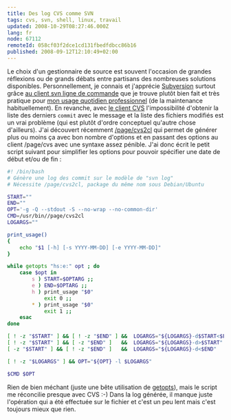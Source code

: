 ```yaml
---
title: Des log CVS comme SVN
tags: cvs, svn, shell, linux, travail
updated: 2008-10-29T08:27:46.000Z
lang: fr
node: 67112
remoteId: 058cf03f2dce1cd131fbedfdbcc86b16
published: 2008-09-12T12:10:49+02:00
---
```


Le choix d'un gestionnaire de source est souvent l'occasion de grandes réflexions ou de grands débats entre partisans des nombreuses solutions disponibles. Personnellement, je connais et j'apprécie [Subversion](http://subversion.tigris.org/) surtout grâce [au client svn ligne de commande](http://pwet.fr/man/linux/commandes/svn) que je trouve plutôt bien fait et très pratique pour [mon usage quotidien professionnel](/page/cv) (de la maintenance habituellement). En revanche, avec [le client CVS](http://pwet.fr/man/linux/commandes//page/cvs) l'impossibilité d'obtenir la liste des derniers <code>commit</code>
 avec le message et la liste des fichiers modifiés est un vrai problème (qui est plutôt d'ordre conceptuel qu'autre chose d'ailleurs). J'ai découvert récemment [/page/cvs2cl](http://pwet.fr/man/linux/commandes//page/cvs2cl) qui permet de générer plus ou moins ça avec bon nombre d'options et en passant des options au client /page/cvs avec une syntaxe assez pénible. J'ai donc écrit le petit script suivant pour simplifier les options pour pouvoir spécifier une date de début et/ou de fin :

``` bash
#! /bin/bash
# Génère une log des commit sur le modèle de "svn log"
# Nécessite /page/cvs2cl, package du même nom sous Debian/Ubuntu

START=""
END=""
OPT='-g -Q --stdout -S --no-wrap --no-common-dir'
CMD=/usr/bin//page/cvs2cl
LOGARGS=""

print_usage()
{
    echo "$1 [-h] [-s YYYY-MM-DD] [-e YYYY-MM-DD]"
}

while getopts "hs:e:" opt ; do
    case $opt in
        s ) START=$OPTARG ;;
        e ) END=$OPTARG ;;
        h ) print_usage "$0"
            exit 0 ;;
        * ) print_usage "$0"
            exit 1 ;;
    esac
done

[ ! -z "$START" ] && [ ! -z "$END" ] &&  LOGARGS="${LOGARGS}-d$START<$END"
[ ! -z "$START" ] && [ -z "$END" ]   &&  LOGARGS="${LOGARGS}-d>$START"
[ -z "$START" ] && [ ! -z "$END" ]   &&  LOGARGS="${LOGARGS}-d<$END"

[ ! -z "$LOGARGS" ] && OPT="${OPT} -l $LOGARGS"

$CMD $OPT
```


Rien de bien méchant (juste une bête utilisation de [getopts](http://pwet.fr/man/linux/commandes/posix/getopts)), mais le script me réconcilie presque avec CVS :-) Dans la log générée, il manque juste l'opération qui a été effectuée sur le fichier et c'est un peu lent mais c'est toujours mieux que rien.

